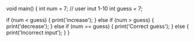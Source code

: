 void main() {
  int num = 7; // user inut 1-10
  int guess = 7;

  if (num < guess) {
    print('increase');
  } else if (num > guess) {
    print('decrease');
  } else if (num == guess) {
    print('Correct guess');
  } else {
    print('Incorrect input');
  }
}
